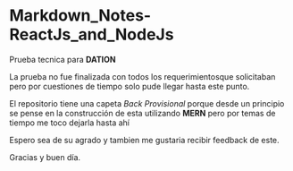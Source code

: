 # Markdown_Notes-ReactJs_and_NodeJs
Prueba tecnica para **DATION**

La prueba no fue finalizada con todos los requerimientosque solicitaban pero por cuestiones de tiempo solo pude llegar hasta este punto.

El repositorio tiene una capeta _Back Provisional_ porque desde un principio se pense en la construcción de esta utilizando **MERN** pero por temas de tiempo me toco dejarla hasta ahí

Espero sea de su agrado y tambien me gustaria recibir feedback de este.

Gracias y buen día.

